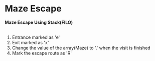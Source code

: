# Maze Escape

<strong>Maze Escape Using Stack(FILO)</strong>
<br></br>

1) Entrance marked as 'e'<br>
2) Exit marked as 'x'<br>
3) Change the value of the array(Maze) to '.' when the visit is finished<br>
4) Mark the escape route as 'R'<br>
